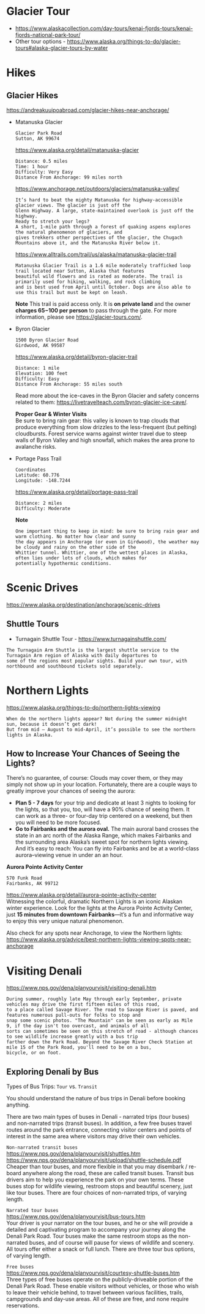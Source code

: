 # Glacier Tour
* https://www.alaskacollection.com/day-tours/kenai-fjords-tours/kenai-fjords-national-park-tour/
* Other tour options - https://www.alaska.org/things-to-do/glacier-tours#alaska-glacier-tours-by-water

# Hikes
  ## Glacier Hikes
  https://andreakuuipoabroad.com/glacier-hikes-near-anchorage/
  
  * Matanuska Glacier  
    ```
    Glacier Park Road
    Sutton, AK 99674
    ```
    https://www.alaska.org/detail/matanuska-glacier    
    ```
    Distance: 0.5 miles
    Time: 1 hour
    Difficulty: Very Easy
    Distance From Anchorage: 99 miles north
    ```
    https://www.anchorage.net/outdoors/glaciers/matanuska-valley/
    ```
    It’s hard to beat the mighty Matanuska for highway-accessible glacier views. The glacier is just off the 
    Glenn Highway. A large, state-maintained overlook is just off the highway. 
    Ready to stretch your legs? 
    A short, 1-mile path through a forest of quaking aspens explores the natural phenomenon of glaciers, and 
    gives trekkers other perspectives of the glacier, the Chugach Mountains above it, and the Matanuska River below it.
    ```
    https://www.alltrails.com/trail/us/alaska/matanuska-glacier-trail
    ```
    Matanuska Glacier Trail is a 1.6 mile moderately trafficked loop trail located near Sutton, Alaska that features
    beautiful wild flowers and is rated as moderate. The trail is primarily used for hiking, walking, and rock climbing
    and is best used from April until October. Dogs are also able to use this trail but must be kept on leash.
    ```
    **Note** This trail is paid access only. It is **on private land** and the owner **charges $65-$100 per person** to pass through the gate. 
    For more information, please see https://glacier-tours.com/.  
    
  * Byron Glacier  
    ```
    1500 Byron Glacier Road
    Girdwood, AK 99587  
    ``` 
    https://www.alaska.org/detail/byron-glacier-trail  
    ```
    Distance: 1 mile
    Elevation: 100 feet
    Difficulty: Easy
    Distance From Anchorage: 55 miles south
    ```
    Read more about the ice-caves in the Byron Glacier and safety concerns related to them: https://livetravelteach.com/byron-glacier-ice-cave/.
    
    **Proper Gear & Winter Visits**  
    Be sure to bring rain gear: this valley is known to trap clouds that produce everything from slow drizzles to the less-frequent (but pelting) cloudbursts.
    Forest service warns against winter travel due to steep walls of Byron Valley and high snowfall, which makes the area prone to avalanche risks.
  
  * Portage Pass Trail  
    ```
    Coordinates
    Latitude: 60.776
    Longitude: -148.7244
    ```  
    https://www.alaska.org/detail/portage-pass-trail      
    ```
    Distance: 2 miles
    Difficulty: Moderate
    ```  
    **Note**  
    ```
    One important thing to keep in mind: be sure to bring rain gear and warm clothing. No matter how clear and sunny 
    the day appears in Anchorage (or even in Girdwood), the weather may be cloudy and rainy on the other side of the 
    Whittier tunnel. Whittier, one of the wettest places in Alaska, often lies under lots of clouds, which makes for 
    potentially hypothermic conditions.
    ```

# Scenic Drives
  https://www.alaska.org/destination/anchorage/scenic-drives

  ## Shuttle Tours
  * Turnagain Shuttle Tour - https://www.turnagainshuttle.com/  
  ```
  The Turnagain Arm Shuttle is the largest shuttle service to the Turnagain Arm region of Alaska with daily departures to
  some of the regions most popular sights. Build your own tour, with northbound and southbound tickets sold separately.
  ```
# Northern Lights
  https://www.alaska.org/things-to-do/northern-lights-viewing
  
  ```
  When do the northern lights appear? Not during the summer midnight sun, because it doesn’t get dark! 
  But from mid – August to mid-April, it’s possible to see the northern lights in Alaska.
  ```
  ## How to Increase Your Chances of Seeing the Lights?
   There’s no guarantee, of course: Clouds may cover them, or they may simply not show up in your location. Fortunately, there are a couple ways to greatly improve your chances of seeing the aurora:

  * **Plan 5 - 7 days** for your trip and dedicate at least 3 nights to looking for the lights, so that you, too, will have a 90% chance of seeing them. It can work as a three- or four-day trip centered on a weekend, but then you will need to be more focused.
  * **Go to Fairbanks and the aurora oval.** The main auroral band crosses the state in an arc north of the Alaska Range, which makes Fairbanks and the surrounding area Alaska’s sweet spot for northern lights viewing. And it’s easy to reach: You can fly into Fairbanks and be at a world-class aurora–viewing venue in under an an hour.

  **Aurora Pointe Activity Center**  
  ```
  570 Funk Road
  Fairbanks, AK 99712
  ```
  https://www.alaska.org/detail/aurora-pointe-activity-center  
  Witnessing the colorful, dramatic Northern Lights is an iconic Alaskan winter experience. Look for the lights at the Aurora Pointe Activity Center, just **15 minutes from downtown Fairbanks**—it’s a fun and informative way to enjoy this very unique natural phenomenon.
  
  Also check for any spots near Anchorage, to view the Northern lights: https://www.alaska.org/advice/best-northern-lights-viewing-spots-near-anchorage
  
# Visiting Denali
  https://www.nps.gov/dena/planyourvisit/visiting-denali.htm
  
   ````
   During summer, roughly late May through early September, private vehicles may drive the first fifteen miles of this road, 
   to a place called Savage River. The road to Savage River is paved, and features numerous pull-outs for folks to stop and 
   snap some scenic photos. "The Mountain" can be seen as early as Mile 9, if the day isn't too overcast, and animals of all 
   sorts can sometimes be seen on this stretch of road - although chances to see wildlife increase greatly with a bus trip 
   farther down the Park Road. Beyond the Savage River Check Station at mile 15 of the Park Road, you'll need to be on a bus, 
   bicycle, or on foot.
   ````
   ## Exploring Denali by Bus
   Types of Bus Trips: `Tour` vs. `Transit`  

   You should understand the nature of bus trips in Denali before booking anything.

   There are two main types of buses in Denali - narrated trips (tour buses) and non-narrated trips (transit buses). In addition, a few free buses travel routes around the park entrance, connecting visitor centers and points of interest in the same area where visitors may drive their own vehicles.

  `Non-narrated transit buses`  
  https://www.nps.gov/dena/planyourvisit/shuttles.htm  
  https://www.nps.gov/dena/planyourvisit/upload/shuttle-schedule.pdf  
  Cheaper than tour buses, and more flexible in that you may disembark / re-board anywhere along the road, these are called transit buses. Transit bus drivers aim to help you   experience the park on your own terms. These buses stop for wildlife viewing, restroom stops and beautiful scenery, just like tour buses. There are four choices of non-narrated trips, of varying length.

  `Narrated tour buses`  
  https://www.nps.gov/dena/planyourvisit/bus-tours.htm  
  Your driver is your narrator on the tour buses, and he or she will provide a detailed and captivating program to accompany your journey along the Denali Park Road. Tour buses make the same restroom stops as the non-narrated buses, and of course will pause for views of wildlife and scenery. All tours offer either a snack or full lunch. There are three tour bus options, of varying length.

  `Free buses`  
  https://www.nps.gov/dena/planyourvisit/courtesy-shuttle-buses.htm  
  Three types of free buses operate on the publicly-driveable portion of the Denali Park Road. These enable visitors without vehicles, or those who wish to leave their vehicle behind, to travel between various facilities, trails, campgrounds and day-use areas. All of these are free, and none require reservations.
